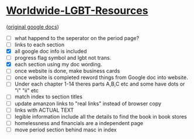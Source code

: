 
# [Worldwide-LGBT-Resources](https://pongopaws.github.io/Worldwide-LGBT-Resources/)

([original google docs](https://docs.google.com/document/d/1eLLK7EXLlJCDyJaAQXykwKjKp0m5XphUI_erLkgu8_0/edit))

- [ ] what happend to the seperator on the period page?
- [ ] links to each section
- [x] all google doc info is included
- [ ] progress flag symbol and lgbt not trans.
- [x] each section using my doc wording. 
- [ ] once website is done, make business cards
- [ ] once website is completed reword things from Google doc into website.
- [ ] Under each chapter 1-14 theres parts A,B,C etc and some have dots or "i" "ii" etc
- [ ] match index to section titles
- [ ] update amanzon links to "real links" instead of browser copy 
- [ ] links with ACTUAL TEXT
- [ ] legible information include all the details to find the book in book stores
- [ ] homelessness and financials are a independent page
- [ ] move period section behind masc in index
